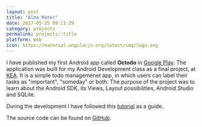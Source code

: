 ```yaml
---
layout: post
title: "Alma Mater"
date: 2017-05-25 09:11:29
category: projects
permalink: projects/:title
platform: Web
icon: https://material.angularjs.org/latest/img/logo.svg
---
```


I have published my first Android app called **Octodo** in [Google Play](https://play.google.com/store/apps/details?id=com.gaboratorium.octodo). The application was built for my Android Development class as a final project, at [KEA](http://www.kea.dk/da/). It is a simple todo managemenet app, in which users can label their tasks as "important", "someday" or both. The purpose of the project was to learn about the Android SDK, its Views, Layout possibilities, Android Studio and SQLite.

During the development I have followed this [tutorial](https://www.sitepoint.com/starting-android-development-creating-todo-app/) as a guide.

The source code can be found on [GitHub](https://github.com/gaboratorium/octodo). 